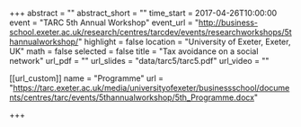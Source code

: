 +++
abstract = ""
abstract_short = ""
time_start = 2017-04-26T10:00:00
event = "TARC 5th Annual Workshop"
event_url = "http://business-school.exeter.ac.uk/research/centres/tarcdev/events/researchworkshops/5thannualworkshop/"
highlight = false
location = "University of Exeter, Exeter, UK"
math = false
selected = false
title = "Tax avoidance on a social network"
url_pdf = ""
url_slides = "data/tarc5/tarc5.pdf"
url_video = ""

[[url_custom]]
name = "Programme"
url = "https://tarc.exeter.ac.uk/media/universityofexeter/businessschool/documents/centres/tarc/events/5thannualworkshop/5th_Programme.docx"


+++

